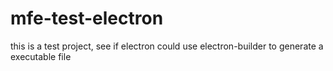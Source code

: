 # mfe-test-electron

this is a test project, see if electron could use electron-builder to generate a executable file 
